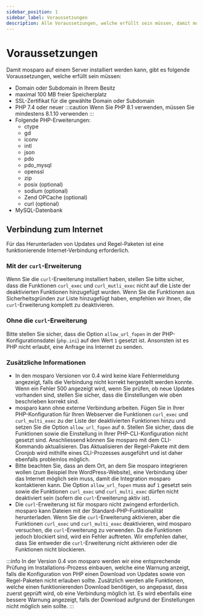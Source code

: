 ```yaml
---
sidebar_position: 1
sidebar_label: Voraussetzungen
description: Alle Voraussetzungen, welche erfüllt sein müssen, damit mosparo korrekt funktionieren kann.
---
```


# Voraussetzungen

Damit mosparo auf einem Server installiert werden kann, gibt es folgende Voraussetzungen, welche erfüllt sein müssen:

- Domain oder Subdomain in Ihrem Besitz
- maximal 100 MB freier Speicherplatz
- SSL-Zertifikat für die gewählte Domain oder Subdomain
- PHP 7.4 oder neuer
  :::caution
  Wenn Sie PHP 8.1 verwenden, müssen Sie mindestens 8.1.10 verwenden
  :::
- Folgende PHP-Erweiterungen:
  - ctype
  - gd
  - iconv
  - intl
  - json
  - pdo
  - pdo_mysql
  - openssl
  - zip
  - posix (optional)
  - sodium (optional)
  - Zend OPCache (optional)
  - curl (optional)
- MySQL-Datenbank

## Verbindung zum Internet

Für das Herunterladen von Updates und Regel-Paketen ist eine funktionierende Internet-Verbindung erforderlich.

### Mit der `curl`-Erweiterung

Wenn Sie die `curl`-Erweiterung installiert haben, stellen Sie bitte sicher, dass die Funktionen `curl_exec` und `curl_mutli_exec` nicht auf die Liste der deaktivierten Funktionen hinzugefügt wurden. Wenn Sie die Funktionen aus Sicherheitsgründen zur Liste hinzugefügt haben, empfehlen wir Ihnen, die `curl`-Erweiterung komplett zu deaktivieren.

### Ohne die `curl`-Erweiterung

Bitte stellen Sie sicher, dass die Option `allow_url_fopen` in der PHP-Konfigurationsdatei (`php.ini`) auf den Wert `1` gesetzt ist. Ansonsten ist es PHP nicht erlaubt, eine Anfrage ins Internet zu senden.

### Zusätzliche Informationen

- In den mosparo Versionen vor 0.4 wird keine klare Fehlermeldung angezeigt, falls die Verbindung nicht korrekt hergestellt werden konnte. Wenn ein Fehler 500 angezeigt wird, wenn Sie prüfen, ob neue Updates vorhanden sind, stellen Sie sicher, dass die Einstellungen wie oben beschrieben korrekt sind.
- mosparo kann ohne externe Verbindung arbeiten. Fügen Sie in Ihrer PHP-Konfiguration für Ihren Webserver die Funktionen `curl_exec` und `curl_multi_exec` zu der Liste der deaktivierten Funktionen hinzu und setzen Sie die Option `allow_url_fopen` auf `0`. Stellen Sie sicher, dass die Funktionen sowie die Einstellung in Ihrer PHP-CLI-Konfiguration nicht gesetzt sind. Anschliessend können Sie mosparo mit dem CLI-Kommando aktualisieren. Das Aktualisieren der Regel-Pakete mit dem Cronjob wird mithilfe eines CLI-Prozesses ausgeführt und ist daher ebenfalls problemlos möglich.
- Bitte beachten Sie, dass an dem Ort, an dem Sie mosparo integrieren wollen (zum Beispiel Ihre WordPress-Website), eine Verbindung über das Internet möglich sein muss, damit die Integration mosparo kontaktieren kann. Die Option `allow_url_fopen` muss auf `1` gesetzt sein sowie die Funktionen `curl_exec` und `curl_multi_exec` dürfen nicht deaktiviert sein (sofern die `curl`-Erweiterung aktiv ist).
- Die `curl`-Erweiterung ist für mosparo nicht zwingend erforderlich. mosparo kann Dateien mit der Standard-PHP-Funktionalität herunterladen. Wenn Sie die `curl`-Erweiterung aktivieren, aber die Funktionen `curl_exec` und `curl_multi_exec` deaktivieren, wird mosparo versuchen, die `curl`-Erweiterung zu verwenden. Da die Funktionen jedoch blockiert sind, wird ein Fehler auftreten. Wir empfehlen daher, dass Sie entweder die `curl`-Erweiterung nicht aktivieren oder die Funktionen nicht blockieren.

:::info
In der Version 0.4 von mosparo werden wir eine entsprechende Prüfung im Installations-Prozess einbauen, welche eine Warnung anzeigt, falls die Konfiguration von PHP einen Download von Updates sowie von Regel-Paketen nicht erlauben sollte. Zusätzlich werden alle Funktionen, welche einen funktionierenden Download benötigen, so angepasst, dass zuerst geprüft wird, ob eine Verbindung möglich ist. Es wird ebenfalls eine bessere Warnung angezeigt, falls der Download aufgrund der Einstellungen nicht möglich sein sollte.
:::
